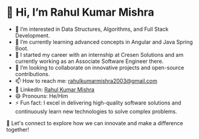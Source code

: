 # 👋 Hi, I’m Rahul Kumar Mishra 

- 👀 I’m interested in Data Structures, Algorithms, and Full Stack Development.
- 🌱 I’m currently learning advanced concepts in Angular and Java Spring Boot.
- 💼 I started my career with an internship at Cresen Solutions and am currently working as an Associate Software Engineer there.
- 💞️ I’m looking to collaborate on innovative projects and open-source contributions.
- 📫 How to reach me: rahulkumarmishra2003@gmail.com
- 💼 LinkedIn: [Rahul Kumar Mishra](https://www.linkedin.com/in/rahulmishra179?utm_source=share&utm_campaign=share_via&utm_content=profile&utm_medium=android_app)
- 😄 Pronouns: He/Him
- ⚡ Fun fact: I excel in delivering high-quality software solutions and continuously learn new technologies to solve complex problems.

🚀 Let's connect to explore how we can innovate and make a difference together!

<!---
RahulKMishraDev/RahulKMishraDev is a ✨ special ✨ repository because its `README.md` (this file) appears on your GitHub profile.
You can click the Preview link to take a look at your changes.
--->
